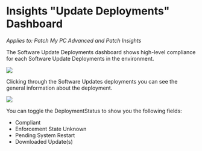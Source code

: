 # Insights "Update Deployments" Dashboard

_Applies to: Patch My PC Advanced and Patch Insights_

The Software Update Deployments dashboard shows high-level compliance for each Software Update Deployments in the environment.

![](/_images/image-%28304%29.png-"Software-Updates-Deployments" "")

Clicking through the Software Updates deployments you can see the general information about the deployment.

![](/_images/image-%28306%29.png-"Software-Update-Deployment-details" "")

&#x20;You can toggle the DeploymentStatus to show you the following fields:

* Compliant
* Enforcement State Unknown
* Pending System Restart
* Downloaded Update(s)

